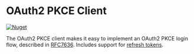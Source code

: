 # OAuth2 PKCE Client

[![Nuget](https://img.shields.io/nuget/v/OAuth2PKCEClient)](https://www.nuget.org/packages/OAuth2PKCEClient)

The OAuth2 PKCE client makes it easy to implement an OAuth2 PKCE login flow, described in [RFC7636](https://datatracker.ietf.org/doc/html/rfc7636). Includes support for [refresh tokens](https://datatracker.ietf.org/doc/html/rfc6749#section-6).
